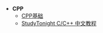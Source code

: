 * **CPP**
    *   [CPP基础](/coding/CPP/cpp_base/README.md)
    *   [StudyTonight C/C++ 中文教程](/coding/CPP/c-cpp/README.md)
